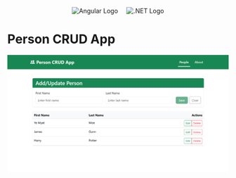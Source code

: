 <p align="center">
  <img src="https://angular.io/assets/images/logos/angular/angular.svg" alt="Angular Logo" width="95" height="95"/>
  &nbsp;&nbsp;&nbsp;
  <img src="https://upload.wikimedia.org/wikipedia/commons/e/ee/.NET_Core_Logo.svg" alt=".NET Logo" width="100" height="80"/>
</p>

# Person CRUD App

![screenshot](./ss.png)